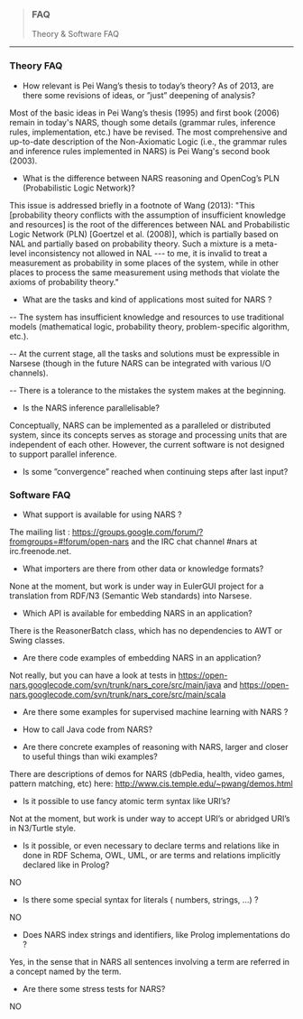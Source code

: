 > ### FAQ  
> Theory & Software FAQ

***

### Theory FAQ

* How relevant is Pei Wang’s thesis to today’s theory? As of 2013, are there some revisions of ideas, or ”just” deepening of analysis?

Most of the basic ideas in Pei Wang’s thesis (1995) and first book (2006) remain in today's NARS, though some details (grammar rules, inference rules, implementation, etc.) have be revised. The most comprehensive and up-to-date description of the Non-Axiomatic Logic (i.e., the grammar rules and inference rules implemented in NARS) is Pei Wang's second book (2003).

* What is the difference between NARS reasoning and OpenCog’s PLN (Probabilistic Logic Network)?

This issue is addressed briefly in a footnote of Wang (2013): "This [probability theory conflicts with the assumption of insufficient knowledge and resources] is the root of the differences between NAL and Probabilistic Logic Network (PLN) [Goertzel et al. (2008)], which is partially based on NAL and partially based on probability theory. Such a mixture is a meta-level inconsistency not allowed in NAL --- to me, it is invalid to treat a measurement as probability in some places of the system, while in other places to process the same measurement using methods that violate the axioms of probability theory."

* What are the tasks and kind of applications most suited for NARS ?

-- The system has insufficient knowledge and resources to use traditional models (mathematical logic, probability theory, problem-specific algorithm, etc.).

-- At the current stage, all the tasks and solutions must be expressible in Narsese (though in the future NARS can be integrated with various I/O channels).

-- There is a tolerance to the mistakes the system makes at the beginning.

* Is the NARS inference parallelisable?

Conceptually, NARS can be implemented as a paralleled or distributed system, since its concepts serves as storage and processing units that are independent of each other. However, the current software is not designed to support parallel inference.

* Is some ”convergence” reached when continuing steps after last input?

### Software FAQ

* What support is available for using NARS ?

The mailing list : https://groups.google.com/forum/?fromgroups=#!forum/open-nars and the IRC chat channel #nars at irc.freenode.net.

* What importers are there from other data or knowledge formats?

None at the moment, but work is under way in EulerGUI project for a translation from RDF/N3 (Semantic Web standards) into Narsese.

* Which API is available for embedding NARS in an application?

There is the ReasonerBatch class, which has no dependencies to AWT or Swing classes.

* Are there code examples of embedding NARS in an application?

Not really, but you can have a look at tests in https://open-nars.googlecode.com/svn/trunk/nars_core/src/main/java and https://open-nars.googlecode.com/svn/trunk/nars_core/src/main/scala

* Are there some examples for supervised machine learning with NARS ?

* How to call Java code from NARS?

* Are there concrete examples of reasoning with NARS, larger and closer to useful things than wiki examples?

There are descriptions of demos for NARS (dbPedia, health, video games, pattern matching, etc) here: http://www.cis.temple.edu/~pwang/demos.html

* Is it possible to use fancy atomic term syntax like URI’s?

Not at the moment, but work is under way to accept URI’s or abridged URI’s in N3/Turtle style.

* Is it possible, or even necessary to declare terms and relations like in done in RDF Schema, OWL, UML, or are terms and relations implicitly declared like in Prolog?

NO

* Is there some special syntax for literals ( numbers, strings, ...) ?

NO

* Does NARS index strings and identifiers, like Prolog implementations do ?

Yes, in the sense that in NARS all sentences involving a term are referred in a concept named by the term.

* Are there some stress tests for NARS?

NO